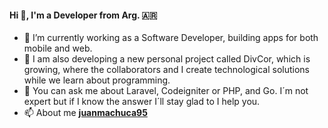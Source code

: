 #### Hi &#128075;, I'm a Developer from Arg. &#x1f1e6;&#x1f1f7;

<!-- <p align="left"> <img src="https://komarev.com/ghpvc/?username=juanmachuca95&label=Profile%20views&color=0e75b6&style=flat" alt="juanmachuca95" /> </p>-->

* 🚀 I’m currently working as a Software Developer, building apps for both mobile and web.
* 🔭 I am also developing a new personal project called DivCor, which is growing, where the collaborators and I create technological solutions
while we learn about programming. 
* 💬 You can ask me about Laravel, Codeigniter or PHP, and Go. I´m not expert but if I know the answer I´ll stay glad to I help you.
* 📫 About me  <b><a href="https://juanmachuca95.github.io">juanmachuca95</a></b>


